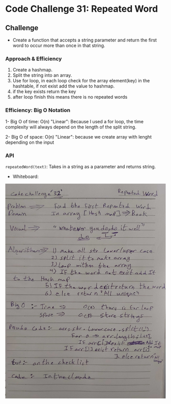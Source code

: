 # Code Challenge 31: Repeated Word

## Challenge

* Create a function that accepts a string parameter and return the first word to occur more than once in that string.

### Approach & Efficiency

1. Create a hashmap.
2. Split the string into an array.
3. Use for loop, in each loop check for the array element(key) in the hashtable, if not exist add the value to hashmap.
4. if the key exists return the key
5. after loop finish this means there is no repeated words

### Efficiency: Big O Notation

1- Big O of time: O(n) "Linear": Because I used a for loop, the time complexity will always depend on the length of the split string.

2- Big O of space: O(n) "Linear": because we create array with lenght depending on the input

### API

`repeatedWord(text)`: Takes in a string as a parameter and returns string.

* Whiteboard:

![Repeated Word](../../assets/repeatedWord.jpg)
